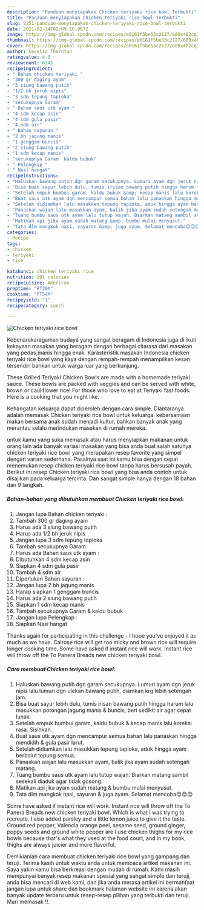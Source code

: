 ```yaml
---
description: "Panduan menyiapakan Chicken teriyaki rice bowl Terbukti"
title: "Panduan menyiapakan Chicken teriyaki rice bowl Terbukti"
slug: 2251-panduan-menyiapakan-chicken-teriyaki-rice-bowl-terbukti
date: 2021-02-14T02:09:10.967Z
image: https://img-global.cpcdn.com/recipes/e0161f5be53c2127/680x482cq70/chicken-teriyaki-rice-bowl-foto-resep-utama.jpg
thumbnail: https://img-global.cpcdn.com/recipes/e0161f5be53c2127/680x482cq70/chicken-teriyaki-rice-bowl-foto-resep-utama.jpg
cover: https://img-global.cpcdn.com/recipes/e0161f5be53c2127/680x482cq70/chicken-teriyaki-rice-bowl-foto-resep-utama.jpg
author: Cecelia Thornton
ratingvalue: 4.8
reviewcount: 6345
recipeingredient:
- " Bahan chicken teriyaki "
- "300 gr daging ayam"
- "3 siung bawang putih"
- "1/2 bh jeruk nipis"
- "3 sdm tepung tapioka"
- "secukupnya Garam"
- " Bahan saus utk ayam "
- "4 sdm kecap asin"
- "4 sdm gula pasir"
- "4 sdm air"
- " Bahan sayuran "
- "2 bh jagung manis"
- "1 genggam buncis"
- "2 siung bawang putih"
- "1 sdm kecap manis"
- "secukupnya Garam  kaldu bubuk"
- " Pelengkap "
- " Nasi hangat"
recipeinstructions:
- "Haluskan bawang putih dgn garam secukupnya. Lumuri ayam dgn jeruk nipis lalu lumuri dgn ulekan bawang putih, diamkan krg lebih setengah jam."
- "Bisa buat sayur lebih dulu, tumis irisan bawang putih hingga harum lalu masukkan potongan jagung manis &amp; buncis, beri sedikit air agar cepat lunak."
- "Setelah empuk bumbui garam, kaldu bubuk &amp; kecap manis lalu koreksi rasa. Sisihkan."
- "Buat saus utk ayam dgn mencampur semua bahan lalu panaskan hingga mendidih &amp; gula pasir larut."
- "Setelah didiamkan lalu masukkan tepung tapioka, aduk hingga ayam berbalut tepung semua."
- "Panaskan wajan lalu masukkan ayam, balik jika ayam sudah setengah matang."
- "Tuang bumbu saus utk ayam lalu tutup wajan. Biarkan matang sambil sesekali diaduk agar tidak gosong."
- "Matikan api jika ayam sudah matang &amp; bumbu mulai menyusut."
- "Tata dlm mangkok nasi, sayuran &amp; juga ayam. Selamat mencoba😊😊😊"
categories:
- Recipe
tags:
- chicken
- teriyaki
- rice

katakunci: chicken teriyaki rice 
nutrition: 191 calories
recipecuisine: American
preptime: "PT30M"
cooktime: "PT54M"
recipeyield: "1"
recipecategory: Lunch

---
```



![Chicken teriyaki rice bowl](https://img-global.cpcdn.com/recipes/e0161f5be53c2127/680x482cq70/chicken-teriyaki-rice-bowl-foto-resep-utama.jpg)

Kebenarekaragaman budaya yang sangat beragam di Indonesia juga di ikuti kekayaan masakan yang beragam dengan berbagai citarasa dari masakan yang pedas,manis hingga enak. Karasteristik masakan Indonesia chicken teriyaki rice bowl yang kaya dengan rempah-rempah menampilkan kesan tersendiri bahkan untuk warga luar yang berkunjung.


These Grilled Teriyaki Chicken Bowls are made with a homemade teriyaki sauce. These bowls are packed with veggies and can be served with white, brown or cauliflower rice! For those who love to eat at Teriyaki fast foods. Here is a cooking that you might like.

Kehangatan keluarga dapat diperoleh dengan cara simple. Diantaranya adalah memasak Chicken teriyaki rice bowl untuk keluarga. kebersamaan makan bersama anak sudah menjadi kultur, bahkan banyak anak yang merantau selalu merindukan masakan di rumah mereka.

untuk kamu yang suka memasak atau harus menyiapkan makanan untuk orang lain ada banyak variasi masakan yang bisa anda buat salah satunya chicken teriyaki rice bowl yang merupakan resep favorite yang simpel dengan varian sederhana. Pasalnya saat ini kamu bisa dengan cepat menemukan resep chicken teriyaki rice bowl tanpa harus bersusah payah.
Berikut ini resep Chicken teriyaki rice bowl yang bisa anda contoh untuk disajikan pada keluarga tercinta. Dan sangat simple hanya dengan 18 bahan dan 9 langkah.


<!--inarticleads1-->

##### Bahan-bahan yang dibutuhkan membuat Chicken teriyaki rice bowl:

1. Jangan lupa  Bahan chicken teriyaki :
1. Tambah 300 gr daging ayam
1. Harus ada 3 siung bawang putih
1. Harus ada 1/2 bh jeruk nipis
1. Jangan lupa 3 sdm tepung tapioka
1. Tambah secukupnya Garam
1. Harus ada  Bahan saus utk ayam :
1. Dibutuhkan 4 sdm kecap asin
1. Siapkan 4 sdm gula pasir
1. Tambah 4 sdm air
1. Diperlukan  Bahan sayuran :
1. Jangan lupa 2 bh jagung manis
1. Harap siapkan 1 genggam buncis
1. Harus ada 2 siung bawang putih
1. Siapkan 1 sdm kecap manis
1. Tambah secukupnya Garam &amp; kaldu bubuk
1. Jangan lupa  Pelengkap :
1. Siapkan  Nasi hangat


Thanks again for participating in this challenge - I hope you&#39;ve enjoyed it as much as we have. Calrose rice will get too sticky and brown rice will require longer cooking time. Some have asked if instant rice will work. Instant rice will throw off the To Panera Breads new chicken teriyaki bowl. 

<!--inarticleads2-->

##### Cara membuat  Chicken teriyaki rice bowl:

1. Haluskan bawang putih dgn garam secukupnya. Lumuri ayam dgn jeruk nipis lalu lumuri dgn ulekan bawang putih, diamkan krg lebih setengah jam.
1. Bisa buat sayur lebih dulu, tumis irisan bawang putih hingga harum lalu masukkan potongan jagung manis &amp; buncis, beri sedikit air agar cepat lunak.
1. Setelah empuk bumbui garam, kaldu bubuk &amp; kecap manis lalu koreksi rasa. Sisihkan.
1. Buat saus utk ayam dgn mencampur semua bahan lalu panaskan hingga mendidih &amp; gula pasir larut.
1. Setelah didiamkan lalu masukkan tepung tapioka, aduk hingga ayam berbalut tepung semua.
1. Panaskan wajan lalu masukkan ayam, balik jika ayam sudah setengah matang.
1. Tuang bumbu saus utk ayam lalu tutup wajan. Biarkan matang sambil sesekali diaduk agar tidak gosong.
1. Matikan api jika ayam sudah matang &amp; bumbu mulai menyusut.
1. Tata dlm mangkok nasi, sayuran &amp; juga ayam. Selamat mencoba😊😊😊


Some have asked if instant rice will work. Instant rice will throw off the To Panera Breads new chicken teriyaki bowl. Which is what I was trying to recreate. I also added parsley and a little lemon juice to give it the taste. Ground red pepper, Valencia orange peel, sesame seed, ground ginger, poppy seeds and ground white pepper are I use chicken thighs for my rice bowls because that&#39;s what they used at the food court, and in my book, thighs are always juicier and more flavorful. 

Demikianlah cara membuat chicken teriyaki rice bowl yang gampang dan teruji. Terima kasih untuk waktu anda untuk membaca artikel makanan ini. Saya yakin kamu bisa berkreasi dengan mudah di rumah. Kami masih mempunyai banyak resep makanan spesial yang sangat simple dan teruji, anda bisa mencari di web kami, dan jika anda merasa artikel ini bermanfaat jangan lupa untuk share dan bookmark halaman website ini karena akan banyak update terbaru untuk resep-resep pilihan yang terbukti dan teruji. Mari memasak !!. 
